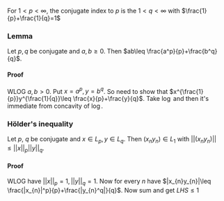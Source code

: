 For $1<p<\infty$, the conjugate index to $p$ is the $1<q<\infty$ with $\frac{1}{p}+\frac{1}{q}=1$
### Lemma
Let $p,q$ be conjugate and $a,b\geq 0$. Then $ab\leq \frac{a^p}{p}+\frac{b^q}{q}$.
#### Proof
WLOG $a,b>0$. Put $x=a^p,y=b^q$.
So need to show that $x^{\frac{1}{p}}y^{\frac{1}{q}}\leq \frac{x}{p}+\frac{y}{q}$. Take $\log$ and then it's immediate from concavity of $\log$.

### Hölder's inequality
Let $p$, $q$ be conjugate and $x\in L_{p},y\in L_{q}$. Then $(x_{n}y_{n})\in L_{1}$ with $||(x_{n}y_{n})||\leq ||x||_{p}||y||_{q}$.
#### Proof
WLOG have $||x||_{p}=1, ||y||_{q}=1$. Now for every $n$ have $|x_{n}y_{n}|\leq \frac{|x_{n}|^p}{p}+\frac{|y_{n}^q|}{q}$. Now sum and get $LHS\leq 1$